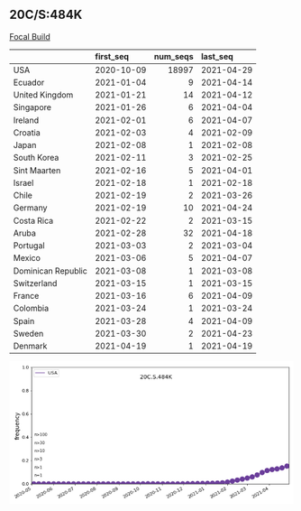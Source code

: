 

## 20C/S:484K
[Focal Build](https://nextstrain.org/groups/neherlab/ncov/20C.S.484K?c=gt-S_484)

|                    | first_seq   |   num_seqs | last_seq   |
|:-------------------|:------------|-----------:|:-----------|
| USA                | 2020-10-09  |      18997 | 2021-04-29 |
| Ecuador            | 2021-01-04  |          9 | 2021-04-14 |
| United Kingdom     | 2021-01-21  |         14 | 2021-04-12 |
| Singapore          | 2021-01-26  |          6 | 2021-04-04 |
| Ireland            | 2021-02-01  |          6 | 2021-04-07 |
| Croatia            | 2021-02-03  |          4 | 2021-02-09 |
| Japan              | 2021-02-08  |          1 | 2021-02-08 |
| South Korea        | 2021-02-11  |          3 | 2021-02-25 |
| Sint Maarten       | 2021-02-16  |          5 | 2021-04-01 |
| Israel             | 2021-02-18  |          1 | 2021-02-18 |
| Chile              | 2021-02-19  |          2 | 2021-03-26 |
| Germany            | 2021-02-19  |         10 | 2021-04-24 |
| Costa Rica         | 2021-02-22  |          2 | 2021-03-15 |
| Aruba              | 2021-02-28  |         32 | 2021-04-18 |
| Portugal           | 2021-03-03  |          2 | 2021-03-04 |
| Mexico             | 2021-03-06  |          5 | 2021-04-07 |
| Dominican Republic | 2021-03-08  |          1 | 2021-03-08 |
| Switzerland        | 2021-03-15  |          1 | 2021-03-15 |
| France             | 2021-03-16  |          6 | 2021-04-09 |
| Colombia           | 2021-03-24  |          1 | 2021-03-24 |
| Spain              | 2021-03-28  |          4 | 2021-04-09 |
| Sweden             | 2021-03-30  |          2 | 2021-04-23 |
| Denmark            | 2021-04-19  |          1 | 2021-04-19 |

![Overall trends 20C.S.484K](/overall_trends_figures/overall_trends_20C.S.484K.png)